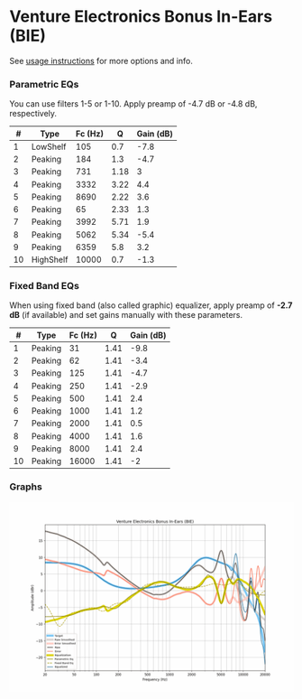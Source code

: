 # Venture Electronics Bonus In-Ears (BIE)
See [usage instructions](https://github.com/jaakkopasanen/AutoEq#usage) for more options and info.

### Parametric EQs
You can use filters 1-5 or 1-10. Apply preamp of -4.7 dB or -4.8 dB, respectively.

|   # | Type      |   Fc (Hz) |    Q |   Gain (dB) |
|-----|-----------|-----------|------|-------------|
|   1 | LowShelf  |       105 | 0.7  |        -7.8 |
|   2 | Peaking   |       184 | 1.3  |        -4.7 |
|   3 | Peaking   |       731 | 1.18 |         3   |
|   4 | Peaking   |      3332 | 3.22 |         4.4 |
|   5 | Peaking   |      8690 | 2.22 |         3.6 |
|   6 | Peaking   |        65 | 2.33 |         1.3 |
|   7 | Peaking   |      3992 | 5.71 |         1.9 |
|   8 | Peaking   |      5062 | 5.34 |        -5.4 |
|   9 | Peaking   |      6359 | 5.8  |         3.2 |
|  10 | HighShelf |     10000 | 0.7  |        -1.3 |

### Fixed Band EQs
When using fixed band (also called graphic) equalizer, apply preamp of **-2.7 dB** (if available) and set gains manually with these parameters.

|   # | Type    |   Fc (Hz) |    Q |   Gain (dB) |
|-----|---------|-----------|------|-------------|
|   1 | Peaking |        31 | 1.41 |        -9.8 |
|   2 | Peaking |        62 | 1.41 |        -3.4 |
|   3 | Peaking |       125 | 1.41 |        -4.7 |
|   4 | Peaking |       250 | 1.41 |        -2.9 |
|   5 | Peaking |       500 | 1.41 |         2.4 |
|   6 | Peaking |      1000 | 1.41 |         1.2 |
|   7 | Peaking |      2000 | 1.41 |         0.5 |
|   8 | Peaking |      4000 | 1.41 |         1.6 |
|   9 | Peaking |      8000 | 1.41 |         2.4 |
|  10 | Peaking |     16000 | 1.41 |        -2   |

### Graphs
![](./Venture%20Electronics%20Bonus%20In-Ears%20(BIE).png)

